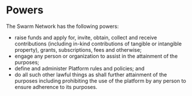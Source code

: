 # Powers

The Swarm Network has the following powers:

* raise funds and apply for, invite, obtain, collect and receive contributions (including in-kind contributions of tangible or intangible property), grants, subscriptions, fees and otherwise;
* engage any person or organization to assist in the attainment of the purposes;
* define and administer Platform rules and policies; and
* do all such other lawful things as shall further attainment of the purposes including prohibiting the use of the platform by any person to ensure adherence to its purposes.
